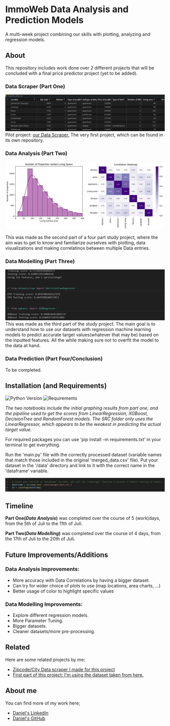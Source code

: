 # ImmoWeb Data Analysis and Prediction Models

A multi-week project combining our skills with plotting, analyzing and regression models.

## About

This repository includes work done over 2 different projects that will be concluded with a final price predictor project (yet to be added).

### Data Scraper (Part One)
![CSV](./output/csvfile.png)
Pilot project: [our Data Scraper.](https://github.com/danielbauwens/challenge-collecting-data)
The very first project, which can be found in its own repository. 

### Data Analysis (Part Two)
![Data!](./output/output.png)

This was made as the second part of a four part study project, where the aim was to get to know and familiarize ourselves with plotting, data visualizations and making correlatinos between multiple Data entries.

### Data Modelling (Part Three)
![Score](./output/training.png)
This was made as the third part of the study project. The main goal is to understand how to use our datasets with regression machine learning models to predict accurate target values(whatever that may be) based on the inputted features. All the while making sure not to overfit the model to the data at hand.

### Data Prediction (Part Four/Conclusion)
To be completed.

## Installation (and Requirements)

![Python Version](https://img.shields.io/badge/Python-3.xx-orange) ![Requirements](https://img.shields.io/badge/Easy-For_You-gr)

*The two notebooks include the initial graphing results from part one, and the pipeline used to get the scores from LinearRegression, XGBoost, DecisionTree and RandomForest models. The SRC folder only uses the LinearRegressor, which appears to be the weakest in predicting the actual target value.*

For required packages you can use 'pip install -m requirements.txt' in your terminal to get everything.

Run the 'main.py' file with the correctly processed dataset (variable names that match those included in the original 'merged_data.csv' file). Put your dataset in the '/data' directory and link to it with the correct name in the 'dataframe' variable.

![Dataframe](./output/dataframe.png)

## Timeline 

**Part One(*Data Analysis*)** was completed over the course of 5 (work)days, from the 5th of Juli to the 11th of Juli.

**Part Two(*Data Modelling*)** was completed over the course of 4 days, from the 17th of Juli to the 20th of Juli.

## Future Improvements/Additions

### Data Analysis Improvements:
- More accuracy with Data Correlations by having a bigger dataset.
- Can try for wider choice of plots to use (map locations, area charts, ...)
- Better usage of color to highlight specific values

### Data Modelling Improvements:
- Explore different regression models.
- More Parameter Tuning.
- Bigger datasets.
- Cleaner datasets/more pre-processing.

## Related

Here are some related projects by me:

- [Zipcode/City Data scraper I made for this project](https://github.com/danielbauwens/Data-Scraper-Belgian-Locations)
- [First part of this project: I'm using the dataset taken from here.](https://github.com/danielbauwens/challenge-collecting-data)


## About me

You can find more of my work here;

- [Daniel's LinkedIn](https://www.linkedin.com/in/daniel-bauwens-5515a8256/)
- [Daniel's GitHub](https://github.com/danielbauwens)